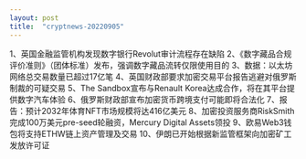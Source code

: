 ```yaml
---
layout: post
title:  "cryptnews-20220905"
---
```

1、英国金融监管机构发现数字银行Revolut审计流程存在缺陷
2、《数字藏品合规评价准则》（团体标准）发布，强调数字藏品流转仅限使用目的
3、数据：以太坊网络总交易数量已超过17亿笔
4、英国财政部要求加密交易平台报告逃避对俄罗斯制裁的可疑交易
5、The Sandbox宣布与Renault Korea达成合作，将在其平台提供数字汽车体验
6、俄罗斯财政部宣布加密货币跨境支付可能即将合法化
7、报告：预计2032年体育NFT市场规模将达416亿美元
8、加密投资服务商RiskSmith完成100万美元pre-seed轮融资，Mercury Digital Assets领投
9、欧易Web3钱包将支持ETHW链上资产管理及交易
10、伊朗已开始根据新监管框架向加密矿工发放许可证
